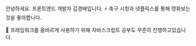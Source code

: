 안녕하세요.
프론트엔드 개발자 김경배입니다.
⚡ 축구 시청과 넷플릭스를 통해 영화보는 것을 좋아합니다.

💬 프레임워크를 올바르게 사용하기 위해 자바스크립트 공부도 꾸준히 진행하고있습니다.


<!-- [![Hits](https://hits.seeyoufarm.com/api/count/incr/badge.svg?url=https%3A%2F%2Fgithub.com%2Frudqo14&count_bg=%2379C83D&title_bg=%23555555&icon=&icon_color=%23E7E7E7&title=hits&edge_flat=false)](https://hits.seeyoufarm.com) -->


<!--
**rudqo14/rudqo14** is a ✨ _special_ ✨ repository because its `README.md` (this file) appears on your GitHub profile.

Here are some ideas to get you started:

- 🔭 I’m currently working on ...
- 🌱 I’m currently learning ...
- 👯 I’m looking to collaborate on ...
- 🤔 I’m looking for help with ...
- 💬 Ask me about ...
- 📫 How to reach me: ...
- 😄 Pronouns: ...
- ⚡ Fun fact: ...
-->
